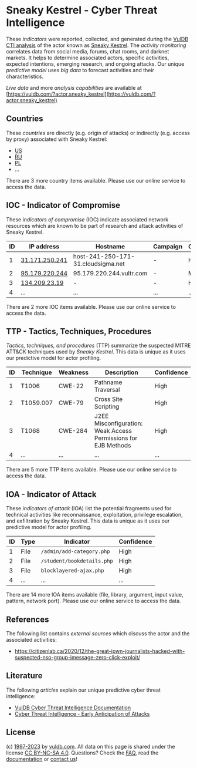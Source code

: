 # Sneaky Kestrel - Cyber Threat Intelligence

These _indicators_ were reported, collected, and generated during the [VulDB CTI analysis](https://vuldb.com/?kb.cti) of the actor known as [Sneaky Kestrel](https://vuldb.com/?actor.sneaky_kestrel). The _activity monitoring_ correlates data from social media, forums, chat rooms, and darknet markets. It helps to determine associated actors, specific activities, expected intentions, emerging research, and ongoing attacks. Our unique _predictive model_ uses _big data_ to forecast activities and their characteristics.

_Live data_ and more _analysis capabilities_ are available at [https://vuldb.com/?actor.sneaky_kestrel](https://vuldb.com/?actor.sneaky_kestrel)

## Countries

These _countries_ are directly (e.g. origin of attacks) or indirectly (e.g. access by proxy) associated with Sneaky Kestrel:

* [US](https://vuldb.com/?country.us)
* [RU](https://vuldb.com/?country.ru)
* [PL](https://vuldb.com/?country.pl)
* ...

There are 3 more country items available. Please use our online service to access the data.

## IOC - Indicator of Compromise

These _indicators of compromise_ (IOC) indicate associated network resources which are known to be part of research and attack activities of Sneaky Kestrel.

ID | IP address | Hostname | Campaign | Confidence
-- | ---------- | -------- | -------- | ----------
1 | [31.171.250.241](https://vuldb.com/?ip.31.171.250.241) | host-241-250-171-31.cloudsigma.net | - | High
2 | [95.179.220.244](https://vuldb.com/?ip.95.179.220.244) | 95.179.220.244.vultr.com | - | Medium
3 | [134.209.23.19](https://vuldb.com/?ip.134.209.23.19) | - | - | High
4 | ... | ... | ... | ...

There are 2 more IOC items available. Please use our online service to access the data.

## TTP - Tactics, Techniques, Procedures

_Tactics, techniques, and procedures_ (TTP) summarize the suspected MITRE ATT&CK techniques used by _Sneaky Kestrel_. This data is unique as it uses our predictive model for actor profiling.

ID | Technique | Weakness | Description | Confidence
-- | --------- | -------- | ----------- | ----------
1 | T1006 | CWE-22 | Pathname Traversal | High
2 | T1059.007 | CWE-79 | Cross Site Scripting | High
3 | T1068 | CWE-284 | J2EE Misconfiguration: Weak Access Permissions for EJB Methods | High
4 | ... | ... | ... | ...

There are 5 more TTP items available. Please use our online service to access the data.

## IOA - Indicator of Attack

These _indicators of attack_ (IOA) list the potential fragments used for technical activities like reconnaissance, exploitation, privilege escalation, and exfiltration by Sneaky Kestrel. This data is unique as it uses our predictive model for actor profiling.

ID | Type | Indicator | Confidence
-- | ---- | --------- | ----------
1 | File | `/admin/add-category.php` | High
2 | File | `/student/bookdetails.php` | High
3 | File | `blocklayered-ajax.php` | High
4 | ... | ... | ...

There are 14 more IOA items available (file, library, argument, input value, pattern, network port). Please use our online service to access the data.

## References

The following list contains _external sources_ which discuss the actor and the associated activities:

* https://citizenlab.ca/2020/12/the-great-ipwn-journalists-hacked-with-suspected-nso-group-imessage-zero-click-exploit/

## Literature

The following _articles_ explain our unique predictive cyber threat intelligence:

* [VulDB Cyber Threat Intelligence Documentation](https://vuldb.com/?kb.cti)
* [Cyber Threat Intelligence - Early Anticipation of Attacks](https://www.scip.ch/en/?labs.20201022)

## License

(c) [1997-2023](https://vuldb.com/?kb.changelog) by [vuldb.com](https://vuldb.com/?kb.about). All data on this page is shared under the license [CC BY-NC-SA 4.0](https://creativecommons.org/licenses/by-nc-sa/4.0/). Questions? Check the [FAQ](https://vuldb.com/?kb.faq), read the [documentation](https://vuldb.com/?kb) or [contact us](https://vuldb.com/?contact)!
